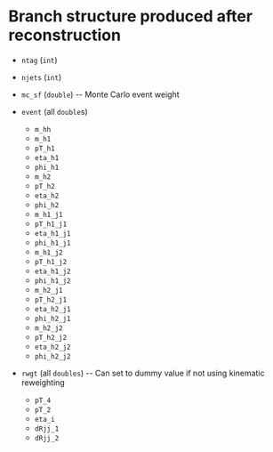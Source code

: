 # Branch structure produced after reconstruction

- `ntag` (`int`)
- `njets` (`int`)
- `mc_sf` (`double`) -- Monte Carlo event weight
- `event` (all `double`s)
    - `m_hh`
    - `m_h1`
    - `pT_h1`
    - `eta_h1`
    - `phi_h1`
    - `m_h2`
    - `pT_h2`
    - `eta_h2`
    - `phi_h2`
    - `m_h1_j1`
    - `pT_h1_j1`
    - `eta_h1_j1`
    - `phi_h1_j1`
    - `m_h1_j2`
    - `pT_h1_j2`
   - `eta_h1_j2`
   - `phi_h1_j2`
   - `m_h2_j1`
   - `pT_h2_j1`
   - `eta_h2_j1`
   - `phi_h2_j1`
   - `m_h2_j2`
   - `pT_h2_j2`
   - `eta_h2_j2`
   - `phi_h2_j2`

- `rwgt` (all `doubles`) -- Can set to dummy value if not using kinematic reweighting
   - `pT_4`
   - `pT_2`
   - `eta_i`
   - `dRjj_1`
   - `dRjj_2`
